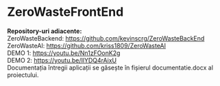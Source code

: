 # ZeroWasteFrontEnd

<b>Repository-uri adiacente:</b>
<br>
ZeroWasteBackend: <a>https://github.com/kevinscrg/ZeroWasteBackEnd</a>
<br>
ZeroWasteAI: <a>https://github.com/kriss1809/ZeroWasteAI</a>
<br>
DEMO 1: <a>https://youtu.be/Nn1zFOonK2g</a>
<br>
DEMO 2: <a>https://youtu.be/IlYDQ4rAixU</a> 
<br>
Documentația întregii aplicații se găsește în fișierul documentatie.docx al proiectului.
